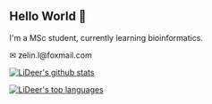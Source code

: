 ## Hello World 🎈
<p>I'm a MSc student, currently learning bioinformatics.</p>
<p>✉ zelin.l@foxmail.com</p>
<p><a href="https://github.com/anuraghazra/github-readme-stats"><img src="https://github-readme-stats.vercel.app/api?username=lzlniu&show_icons=true&theme=default&include_all_commits=true&count_private=true&hide=stars,contribs" alt="LiDeer's github stats"/></a></p>
<p><a href="https://github.com/anuraghazra/github-readme-stats"><img src="https://github-readme-stats.vercel.app/api/top-langs/?username=lzlniu&layout=compact&langs_count=6&card_width=446&custom_title=LiDeer's Top Languages" alt="LiDeer's top languages"/></a></p>

<!--
**lzlniu/lzlniu** is a ✨ _special_ ✨ repository because its `README.md` (this file) appears on your GitHub profile.

Here are some ideas to get you started:

- 🔭 I’m currently working on ...
- 🌱 I’m currently learning ...
- 👯 I’m looking to collaborate on ...
- 🤔 I’m looking for help with ...
- 💬 Ask me about ...
- 📫 How to reach me: ...
- 😄 Pronouns: ...
- ⚡ Fun fact: ...
-->
